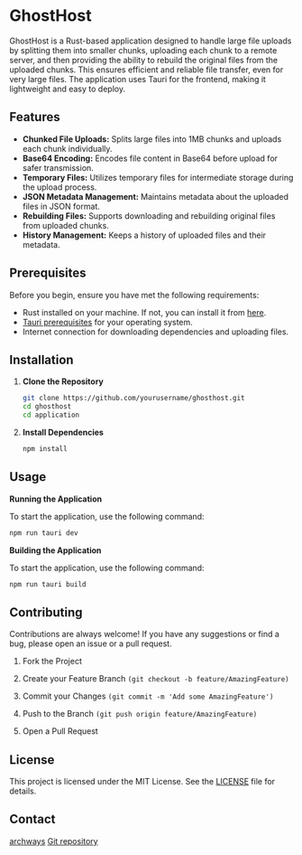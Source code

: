 # GhostHost

GhostHost is a Rust-based application designed to handle large file uploads by splitting them into smaller chunks, uploading each chunk to a remote server, and then providing the ability to rebuild the original files from the uploaded chunks. This ensures efficient and reliable file transfer, even for very large files. The application uses Tauri for the frontend, making it lightweight and easy to deploy.

## Features

- **Chunked File Uploads:** Splits large files into 1MB chunks and uploads each chunk individually.
- **Base64 Encoding:** Encodes file content in Base64 before upload for safer transmission.
- **Temporary Files:** Utilizes temporary files for intermediate storage during the upload process.
- **JSON Metadata Management:** Maintains metadata about the uploaded files in JSON format.
- **Rebuilding Files:** Supports downloading and rebuilding original files from uploaded chunks.
- **History Management:** Keeps a history of uploaded files and their metadata.

## Prerequisites

Before you begin, ensure you have met the following requirements:

- Rust installed on your machine. If not, you can install it from [here](https://www.rust-lang.org/tools/install).
- [Tauri prerequisites](https://tauri.app/v1/guides/getting-started/prerequisites) for your operating system.
- Internet connection for downloading dependencies and uploading files.

## Installation

1. **Clone the Repository**

   ```sh
   git clone https://github.com/yourusername/ghosthost.git
   cd ghosthost
   cd application
   ```

2. **Install Dependencies**

   ```sh
   npm install
   ```

## Usage

**Running the Application**

To start the application, use the following command:

  ```sh
  npm run tauri dev
  ```

**Building the Application**

To start the application, use the following command:

  ```sh
  npm run tauri build
  ```

## Contributing

Contributions are always welcome! If you have any suggestions or find a bug, please open an issue or a pull request.

1. Fork the Project

2. Create your Feature Branch ```(git checkout -b feature/AmazingFeature)```

3. Commit your Changes ```(git commit -m 'Add some AmazingFeature')```

4. Push to the Branch ```(git push origin feature/AmazingFeature)```

5. Open a Pull Request

## License

This project is licensed under the MIT License. See the [LICENSE](LICENSE) file for details.

## Contact

[archways](mailto:archways@gmx.us)
[Git repository](https://github.com/archways404/GhostHost)